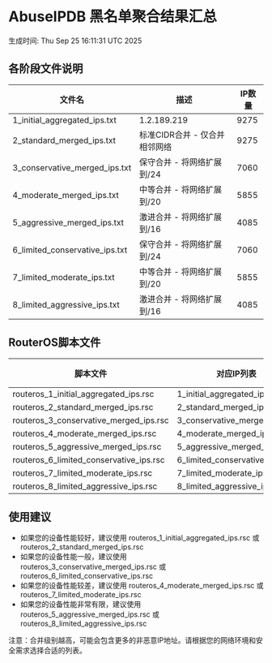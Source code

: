 # AbuseIPDB 黑名单聚合结果汇总
生成时间: Thu Sep 25 16:11:31 UTC 2025

## 各阶段文件说明

| 文件名 | 描述 | IP数量 |
|--------|------|--------|
| 1_initial_aggregated_ips.txt | 1.2.189.219 | 9275 |
| 2_standard_merged_ips.txt | 标准CIDR合并 - 仅合并相邻网络 | 9275 |
| 3_conservative_merged_ips.txt | 保守合并 - 将网络扩展到/24 | 7060 |
| 4_moderate_merged_ips.txt | 中等合并 - 将网络扩展到/20 | 5855 |
| 5_aggressive_merged_ips.txt | 激进合并 - 将网络扩展到/16 | 4085 |
| 6_limited_conservative_ips.txt | 保守合并 - 将网络扩展到/24 | 7060 |
| 7_limited_moderate_ips.txt | 中等合并 - 将网络扩展到/20 | 5855 |
| 8_limited_aggressive_ips.txt | 激进合并 - 将网络扩展到/16 | 4085 |

## RouterOS脚本文件

| 脚本文件 | 对应IP列表 | IP数量 |
|----------|------------|--------|
| routeros_1_initial_aggregated_ips.rsc | 1_initial_aggregated_ips.txt | 9275 |
| routeros_2_standard_merged_ips.rsc | 2_standard_merged_ips.txt | 9275 |
| routeros_3_conservative_merged_ips.rsc | 3_conservative_merged_ips.txt | 7060 |
| routeros_4_moderate_merged_ips.rsc | 4_moderate_merged_ips.txt | 5855 |
| routeros_5_aggressive_merged_ips.rsc | 5_aggressive_merged_ips.txt | 4085 |
| routeros_6_limited_conservative_ips.rsc | 6_limited_conservative_ips.txt | 7060 |
| routeros_7_limited_moderate_ips.rsc | 7_limited_moderate_ips.txt | 5855 |
| routeros_8_limited_aggressive_ips.rsc | 8_limited_aggressive_ips.txt | 4085 |

## 使用建议

- 如果您的设备性能较好，建议使用 routeros_1_initial_aggregated_ips.rsc 或 routeros_2_standard_merged_ips.rsc
- 如果您的设备性能一般，建议使用 routeros_3_conservative_merged_ips.rsc 或 routeros_6_limited_conservative_ips.rsc
- 如果您的设备性能较差，建议使用 routeros_4_moderate_merged_ips.rsc 或 routeros_7_limited_moderate_ips.rsc
- 如果您的设备性能非常有限，建议使用 routeros_5_aggressive_merged_ips.rsc 或 routeros_8_limited_aggressive_ips.rsc

注意：合并级别越高，可能会包含更多的非恶意IP地址。请根据您的网络环境和安全需求选择合适的列表。
